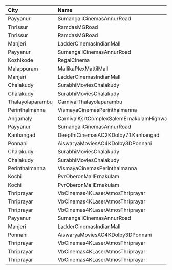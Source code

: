 | City             | Name                                     |  Time | Type           | Price | Capacity | Booked |
| :--------------- | :--------------------------------------- | ----: | :------------- | ----: | -------: | -----: |
| Payyanur         | SumangaliCinemasAnnurRoad                | 10:30 | DiamondCircle  |  110₹ |      141 |     70 |
| Thrissur         | RamdasMGRoad                             | 12:00 | PlatinumCircle |  125₹ |      294 |    166 |
| Thrissur         | RamdasMGRoad                             | 12:00 | GoldenCircle   |  100₹ |      320 |    161 |
| Manjeri          | LadderCinemasIndianMall                  | 12:00 | Executive      |  150₹ |       74 |     36 |
| Payyanur         | SumangaliCinemasAnnurRoad                | 13:30 | DiamondCircle  |  110₹ |      141 |     70 |
| Kozhikode        | RegalCinema                              | 14:00 | FirstClassSc1  |  200₹ |       47 |      9 |
| Malappuram       | MallikaPlexMattilMall                    | 14:30 | Executive      |  140₹ |       50 |     17 |
| Manjeri          | LadderCinemasIndianMall                  | 14:45 | Executive      |  150₹ |       74 |     38 |
| Chalakudy        | SurabhiMoviesChalakudy                   | 15:00 | Box            |  139₹ |       20 |     20 |
| Chalakudy        | SurabhiMoviesChalakudy                   | 15:00 | Gold           |  129₹ |      295 |    164 |
| Thalayolaparambu | CarnivalThalayolaparambu                 | 15:45 | Gold           |  110₹ |      144 |     72 |
| Perinthalmanna   | VismayaCinemasPerinthalmanna             | 16:00 | Platinum       |  100₹ |      198 |     99 |
| Angamaly         | CarnivalKsrtComplexSalemErnakulamHighway | 16:30 | GoldOffline    |  130₹ |      202 |    101 |
| Payyanur         | SumangaliCinemasAnnurRoad                | 16:30 | DiamondCircle  |  110₹ |      141 |     70 |
| Kanhangad        | DeepthiCinemasAC2KDolby71Kanhangad       | 17:15 | GoldClass      |  130₹ |      143 |     72 |
| Ponnani          | AiswaryaMoviesAC4KDolby3DPonnani         | 18:30 | Platinum       |  110₹ |      158 |     85 |
| Chalakudy        | SurabhiMoviesChalakudy                   | 18:30 | Box            |  139₹ |       20 |     20 |
| Chalakudy        | SurabhiMoviesChalakudy                   | 18:30 | Gold           |  129₹ |      295 |    164 |
| Perinthalmanna   | VismayaCinemasPerinthalmanna             | 18:55 | Platinum       |  100₹ |      151 |     81 |
| Kochi            | PvrOberonMallErnakulam                   | 19:00 | Classic        |  129₹ |       36 |     23 |
| Kochi            | PvrOberonMallErnakulam                   | 19:00 | ClassicPlus    |  160₹ |       81 |     55 |
| Thriprayar       | VbCinemas4KLaserAtmosThriprayar          | 19:00 | Recliner       |  300₹ |       12 |      5 |
| Thriprayar       | VbCinemas4KLaserAtmosThriprayar          | 19:00 | Royal          |  170₹ |      186 |     93 |
| Thriprayar       | VbCinemas4KLaserAtmosThriprayar          | 19:00 | Club           |  110₹ |       45 |     22 |
| Payyanur         | SumangaliCinemasAnnurRoad                | 19:30 | DiamondCircle  |  110₹ |      141 |     70 |
| Manjeri          | LadderCinemasIndianMall                  | 21:00 | Executive      |  150₹ |       74 |     36 |
| Ponnani          | AiswaryaMoviesAC4KDolby3DPonnani         | 21:30 | Platinum       |  110₹ |      158 |     85 |
| Thriprayar       | VbCinemas4KLaserAtmosThriprayar          | 22:00 | Recliner       |  300₹ |        8 |      4 |
| Thriprayar       | VbCinemas4KLaserAtmosThriprayar          | 22:00 | Royal          |  170₹ |      132 |     66 |
| Thriprayar       | VbCinemas4KLaserAtmosThriprayar          | 22:00 | Club           |  110₹ |       39 |     19 |